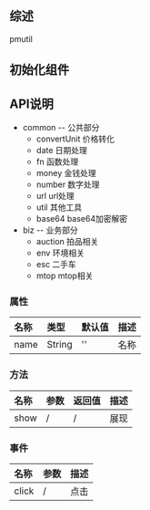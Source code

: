 ## 综述

pmutil

## 初始化组件
    

## API说明

+ common -- 公共部分
    * convertUnit 价格转化
    * date      日期处理
    * fn        函数处理
    * money     金钱处理
    * number    数字处理
    * url       url处理
    * util      其他工具
    * base64    base64加密解密
+ biz  -- 业务部分
    * auction   拍品相关
    * env       环境相关
    * esc       二手车
    * mtop      mtop相关

### 属性

|名称|类型|默认值|描述|
|:---------------|:--------|:----|:----------|
|name|String|''|名称|

### 方法

|名称|参数|返回值|描述|
|:---------------|:--------|:----|:----------|
|show|/|/|展现|

### 事件

|名称|参数|描述|
|:---------------|:--------|:----------|
|click|/|点击|

